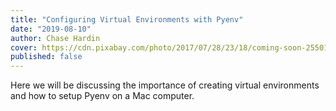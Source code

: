 ```yaml
---
title: "Configuring Virtual Environments with Pyenv"
date: "2019-08-10"
author: Chase Hardin
cover: https://cdn.pixabay.com/photo/2017/07/28/23/18/coming-soon-2550190_1280.jpg
published: false
---
```


Here we will be discussing the importance of creating virtual environments and how to setup Pyenv on a Mac computer.
